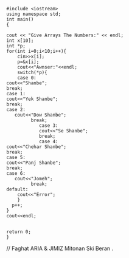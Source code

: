     #include <iostream>
    using namespace std;
    int main()
    {

    cout << "Give Arrays The Numbers:" << endl;
    int x[10];
    int *p;
    for(int i=0;i<10;i++){
        cin>>x[i];
        p=&x[i];
        cout<<"Awnser:"<<endl;
        switch(*p){
        case 0:
    cout<<"Shanbe";
    break;
    case 1:
    cout<<"Yek Shanbe";
    break;
    case 2:
       cout<<"Dow Shanbe";
             break;
                case 3:
                cout<<"Se Shanbe";
                break;
                case 4:
    cout<<"Chehar Shanbe";
    break;
    case 5:
    cout<<"Panj Shanbe";
    break;
    case 6:
       cout<<"Jomeh";
             break;
    default:
        cout<<"Error";
        }
      p++;
    }
    cout<<endl;


    return 0;
    }

// Faghat ARIA & JIMIZ Mitonan Ski Beran .
